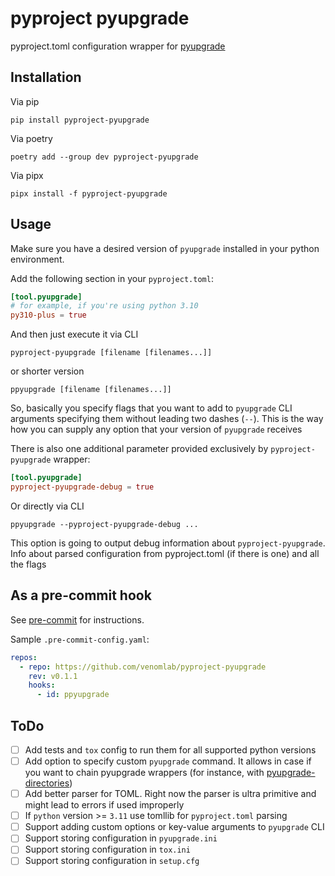 # pyproject pyupgrade

pyproject.toml configuration wrapper for [pyupgrade](https://github.com/asottile/pyupgrade)

## Installation

Via pip

```shell
pip install pyproject-pyupgrade
```

Via poetry

```shell
poetry add --group dev pyproject-pyupgrade
```

Via pipx

```shell
pipx install -f pyproject-pyupgrade
```

## Usage

Make sure you have a desired version of `pyupgrade`
installed in your python environment.

Add the following section in your `pyproject.toml`:

```toml
[tool.pyupgrade]
# for example, if you're using python 3.10
py310-plus = true
```

And then just execute it via CLI

```shell
pyproject-pyupgrade [filename [filenames...]]
```

or shorter version

```shell
ppyupgrade [filename [filenames...]]
```

So, basically you specify flags that you want to add to `pyupgrade`
CLI arguments specifying them without leading two dashes (`--`).
This is the way how you can supply any option that your version of `pyupgrade` receives

There is also one additional parameter provided exclusively by `pyproject-pyupgrade` wrapper:

```toml
[tool.pyupgrade]
pyproject-pyupgrade-debug = true
```

Or directly via CLI

```shell
ppyupgrade --pyproject-pyupgrade-debug ...
```

This option is going to output debug information about `pyproject-pyupgrade`.
Info about parsed configuration from pyproject.toml (if there is one) and all the flags

## As a pre-commit hook

See [pre-commit](https://github.com/pre-commit/pre-commit) for instructions.

Sample `.pre-commit-config.yaml`:

```yaml
repos:
  - repo: https://github.com/venomlab/pyproject-pyupgrade
    rev: v0.1.1
    hooks:
      - id: ppyupgrade
```

## ToDo

- [ ] Add tests and `tox` config to run them for all supported python versions
- [ ] Add option to specify custom `pyupgrade` command. It allows in case if you want to chain pyupgrade wrappers (for instance, with [pyupgrade-directories](https://github.com/domdfcoding/pyupgrade-directories))
- [ ] Add better parser for TOML. Right now the parser is ultra primitive and might lead to errors if used improperly
- [ ] If `python` version >= `3.11` use tomllib for `pyproject.toml` parsing
- [ ] Support adding custom options or key-value arguments to `pyupgrade` CLI
- [ ] Support storing configuration in `pyupgrade.ini`
- [ ] Support storing configuration in `tox.ini`
- [ ] Support storing configuration in `setup.cfg`
